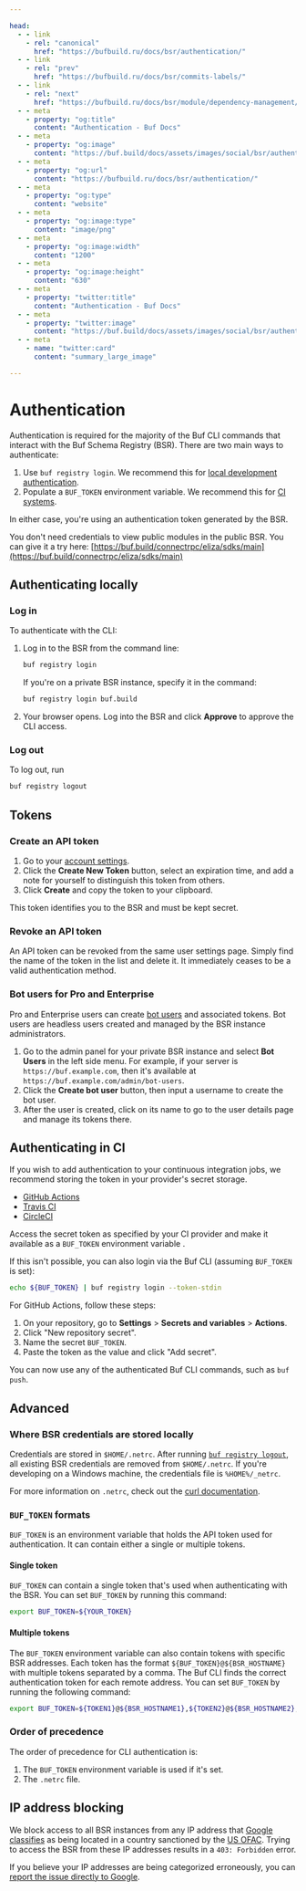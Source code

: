 ```yaml
---

head:
  - - link
    - rel: "canonical"
      href: "https://bufbuild.ru/docs/bsr/authentication/"
  - - link
    - rel: "prev"
      href: "https://bufbuild.ru/docs/bsr/commits-labels/"
  - - link
    - rel: "next"
      href: "https://bufbuild.ru/docs/bsr/module/dependency-management/"
  - - meta
    - property: "og:title"
      content: "Authentication - Buf Docs"
  - - meta
    - property: "og:image"
      content: "https://buf.build/docs/assets/images/social/bsr/authentication.png"
  - - meta
    - property: "og:url"
      content: "https://bufbuild.ru/docs/bsr/authentication/"
  - - meta
    - property: "og:type"
      content: "website"
  - - meta
    - property: "og:image:type"
      content: "image/png"
  - - meta
    - property: "og:image:width"
      content: "1200"
  - - meta
    - property: "og:image:height"
      content: "630"
  - - meta
    - property: "twitter:title"
      content: "Authentication - Buf Docs"
  - - meta
    - property: "twitter:image"
      content: "https://buf.build/docs/assets/images/social/bsr/authentication.png"
  - - meta
    - name: "twitter:card"
      content: "summary_large_image"

---
```


# Authentication

Authentication is required for the majority of the Buf CLI commands that interact with the Buf Schema Registry (BSR). There are two main ways to authenticate:

1.  Use `buf registry login`. We recommend this for [local development authentication](#authenticating-locally).
2.  Populate a `BUF_TOKEN` environment variable. We recommend this for [CI systems](#authenticating-in-ci).

In either case, you're using an authentication token generated by the BSR.

You don't need credentials to view public modules in the public BSR. You can give it a try here: [https://buf.build/connectrpc/eliza/sdks/main](https://buf.build/connectrpc/eliza/sdks/main)

## Authenticating locally

### Log in

To authenticate with the CLI:

1.  Log in to the BSR from the command line:

    ```sh
    buf registry login
    ```

    If you're on a private BSR instance, specify it in the command:

    ```sh
    buf registry login buf.build
    ```

2.  Your browser opens. Log into the BSR and click **Approve** to approve the CLI access.

### Log out

To log out, run

```sh
buf registry logout
```

## Tokens

### Create an API token

1.  Go to your [account settings](https://buf.build/settings/user).
2.  Click the **Create New Token** button, select an expiration time, and add a note for yourself to distinguish this token from others.
3.  Click **Create** and copy the token to your clipboard.

This token identifies you to the BSR and must be kept secret.

### Revoke an API token

An API token can be revoked from the same user settings page. Simply find the name of the token in the list and delete it. It immediately ceases to be a valid authentication method.

### Bot users for Pro and Enterprise

Pro and Enterprise users can create [bot users](../admin/instance/bot-users/) and associated tokens. Bot users are headless users created and managed by the BSR instance administrators.

1.  Go to the admin panel for your private BSR instance and select **Bot Users** in the left side menu. For example, if your server is `https://buf.example.com`, then it's available at `https://buf.example.com/admin/bot-users`.
2.  Click the **Create bot user** button, then input a username to create the bot user.
3.  After the user is created, click on its name to go to the user details page and manage its tokens there.

## Authenticating in CI

If you wish to add authentication to your continuous integration jobs, we recommend storing the token in your provider's secret storage.

- [GitHub Actions](https://docs.github.com/en/actions/reference/encrypted-secrets#about-encrypted-secrets)
- [Travis CI](https://docs.travis-ci.com/user/environment-variables#defining-encrypted-variables-in-travisyml)
- [CircleCI](https://circleci.com/docs/2.0/env-vars/)

Access the secret token as specified by your CI provider and make it available as a `BUF_TOKEN` environment variable .

If this isn't possible, you can also login via the Buf CLI (assuming `BUF_TOKEN` is set):

```sh
echo ${BUF_TOKEN} | buf registry login --token-stdin
```

For GitHub Actions, follow these steps:

1.  On your repository, go to **Settings** > **Secrets and variables** > **Actions**.
2.  Click "New repository secret".
3.  Name the secret `BUF_TOKEN`.
4.  Paste the token as the value and click "Add secret".

You can now use any of the authenticated Buf CLI commands, such as `buf push`.

## Advanced

### Where BSR credentials are stored locally

Credentials are stored in `$HOME/.netrc`. After running [`buf registry logout`](../../reference/cli/buf/registry/logout/), all existing BSR credentials are removed from `$HOME/.netrc`. If you're developing on a Windows machine, the credentials file is `%HOME%/_netrc`.

For more information on `.netrc`, check out the [curl documentation](https://everything.curl.dev/usingcurl/netrc).

### `BUF_TOKEN` formats

`BUF_TOKEN` is an environment variable that holds the API token used for authentication. It can contain either a single or multiple tokens.

#### Single token

`BUF_TOKEN` can contain a single token that's used when authenticating with the BSR. You can set `BUF_TOKEN` by running this command:

```sh
export BUF_TOKEN=${YOUR_TOKEN}
```

#### Multiple tokens

The `BUF_TOKEN` environment variable can also contain tokens with specific BSR addresses. Each token has the format `${BUF_TOKEN}@${BSR_HOSTNAME}` with multiple tokens separated by a comma. The Buf CLI finds the correct authentication token for each remote address. You can set `BUF_TOKEN` by running the following command:

```sh
export BUF_TOKEN=${TOKEN1}@${BSR_HOSTNAME1},${TOKEN2}@${BSR_HOSTNAME2},...
```

### Order of precedence

The order of precedence for CLI authentication is:

1.  The `BUF_TOKEN` environment variable is used if it's set.
2.  The `.netrc` file.

## IP address blocking

We block access to all BSR instances from any IP address that [Google classifies](https://cloud.google.com/armor/docs/security-policy-overview#source_geography_rules) as being located in a country sanctioned by the [US OFAC](https://ofac.treasury.gov/sanctions-programs-and-country-information). Trying to access the BSR from these IP addresses results in a `403: Forbidden` error.

If you believe your IP addresses are being categorized erroneously, you can [report the issue directly to Google](https://support.google.com/websearch/workflow/9308722?visit_id=638742065393032079-474813271&rd=1).
